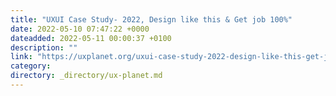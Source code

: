 ```yaml
---
title: "UXUI Case Study- 2022, Design like this & Get job 100%"
date: 2022-05-10 07:47:22 +0000
dateadded: 2022-05-11 00:00:37 +0100
description: ""
link: "https://uxplanet.org/uxui-case-study-2022-design-like-this-get-job-100-ff4498067bc0?source=rss----819cc2aaeee0---4"
category:
directory: _directory/ux-planet.md
---
```

